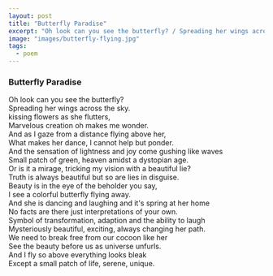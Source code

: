 ```yaml
---
layout: post
title: "Butterfly Paradise"
excerpt: "Oh look can you see the butterfly? / Spreading her wings across the sky."
image: "images/butterfly-flying.jpg"
tags: 
  - poem
---
```


### Butterfly Paradise

Oh look can you see the butterfly?  
Spreading her wings across the sky.  
kissing flowers as she flutters,  
Marvelous creation oh makes me wonder.  
And as I gaze from a distance flying above her,  
What makes her dance, I cannot help but ponder.  
And the sensation of lightness and joy come gushing like waves  
Small patch of green, heaven amidst a dystopian age.  
Or is it a mirage, tricking my vision with a beautiful lie?  
Truth is always beautiful but so are lies in disguise.  
Beauty is in the eye of the beholder you say,  
I see a colorful butterfly flying away.  
And she is dancing and laughing and it's spring at her home  
No facts are there just interpretations of your own.  
Symbol of transformation, adaption and the ability to laugh  
Mysteriously beautiful, exciting, always changing her path.  
We need to break free from our cocoon like her  
See the beauty before us as universe unfurls.  
And I fly so above everything looks bleak  
Except a small patch of life, serene, unique.  
